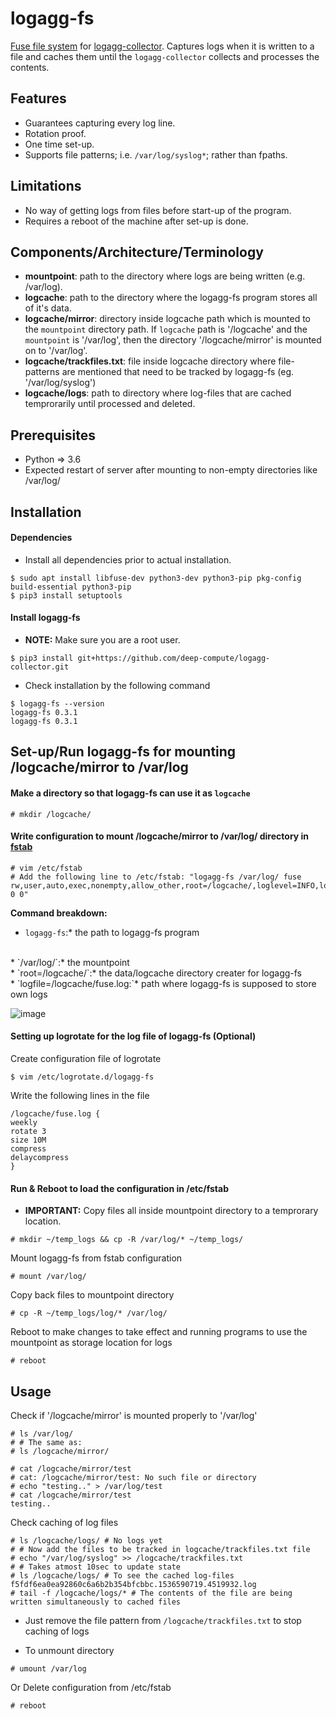 # logagg-fs
[Fuse file system](https://en.wikipedia.org/wiki/Filesystem_in_Userspace)  for [logagg-collector](https://deep-compute.github.io/logagg-collector/collector/). Captures logs when it is written to a file and caches them until the `logagg-collector` collects and processes the contents.

## Features
* Guarantees capturing every log line.
* Rotation proof.
* One time set-up.
* Supports file patterns; i.e. `/var/log/syslog*`; rather than fpaths.

## Limitations
* No way of getting logs from files before start-up of the program.
* Requires a reboot of the machine after set-up is done.

## Components/Architecture/Terminology
* **mountpoint**: path to the directory where logs are being written (e.g. /var/log).
* **logcache**: path to the directory where the logagg-fs program stores all of it's data.
* **logcache/mirror**: directory inside logcache path which is mounted to the `mountpoint` directory path. If `logcache` path is '/logcache' and the `mountpoint` is '/var/log', then the directory '/logcache/mirror' is mounted on to '/var/log'.
* **logcache/trackfiles.txt**: file inside logcache directory where file-patterns are mentioned that need to be tracked by logagg-fs (eg. '/var/log/syslog')
* **logcache/logs**: path to directory where log-files that are cached temprorarily until processed and deleted.

## Prerequisites
* Python => 3.6
* Expected restart of server after mounting to non-empty directories like /var/log/

## Installation
#### Dependencies
* Install all dependencies prior to actual installation.
```
$ sudo apt install libfuse-dev python3-dev python3-pip pkg-config build-essential python3-pip
$ pip3 install setuptools
```

#### Install logagg-fs
* **NOTE:** Make sure you are a root user.
```
$ pip3 install git+https://github.com/deep-compute/logagg-collector.git
```

* Check installation by the following command
```
$ logagg-fs --version
logagg-fs 0.3.1
logagg-fs 0.3.1
```

## Set-up/Run logagg-fs for mounting /logcache/mirror to /var/log
#### Make a directory so that logagg-fs can use it as `logcache`
```
# mkdir /logcache/
```

#### Write configuration to mount /logcache/mirror to /var/log/ directory in [fstab](https://en.wikipedia.org/wiki/Fstab)
```
# vim /etc/fstab
# Add the following line to /etc/fstab: "logagg-fs /var/log/ fuse rw,user,auto,exec,nonempty,allow_other,root=/logcache/,loglevel=INFO,logfile=/logcache/fuse.log 0 0"
```
**Command breakdown:**
<br/>
* `logagg-fs`:* the path to logagg-fs program
<br/>
* `/var/log/`:* the mountpoint
<br/>
* `root=/logcache/`:* the data/logcache directory creater for logagg-fs
<br/>
* `logfile=/logcache/fuse.log:`* path where logagg-fs is supposed to store own logs

![image](https://user-images.githubusercontent.com/33823698/45282589-fd569880-b4f8-11e8-99e4-0207d2bbbf9f.png)

#### Setting up logrotate for the log file of logagg-fs (Optional)

Create configuration file of logrotate
```
$ vim /etc/logrotate.d/logagg-fs
```
Write the following lines in the file
```
/logcache/fuse.log {
weekly
rotate 3
size 10M
compress
delaycompress
}
```

#### Run & Reboot to load the configuration in /etc/fstab

- **IMPORTANT:** Copy files all inside mountpoint directory to a temprorary location.
```
# mkdir ~/temp_logs && cp -R /var/log/* ~/temp_logs/
```
Mount logagg-fs from fstab configuration
```
# mount /var/log/
```
Copy back files to mountpoint directory
```
# cp -R ~/temp_logs/log/* /var/log/
```
Reboot to make changes to take effect and running programs to use the mountpoint as storage location for logs
```
# reboot
```

## Usage
Check if '/logcache/mirror' is mounted properly to '/var/log'
```
# ls /var/log/
# # The same as:
# ls /logcache/mirror/
```

```
# cat /logcache/mirror/test
# cat: /logcache/mirror/test: No such file or directory
# echo "testing.." > /var/log/test
# cat /logcache/mirror/test
testing..
```

Check caching of log files
```
# ls /logcache/logs/ # No logs yet
# # Now add the files to be tracked in logcache/trackfiles.txt file
# echo "/var/log/syslog" >> /logcache/trackfiles.txt
# # Takes atmost 10sec to update state
# ls /logcache/logs/ # To see the cached log-files
f5fdf6ea0ea92860c6a6b2b354bfcbbc.1536590719.4519932.log
# tail -f /logcache/logs/* # The contents of the file are being written simultaneously to cached files
```
* Just remove the file pattern from `/logcache/trackfiles.txt` to stop caching of logs

* To unmount directory
```
# umount /var/log
```
Or Delete configuration from /etc/fstab
```
# reboot
```

